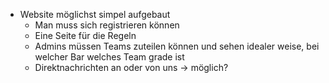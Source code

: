 - Website möglichst simpel aufgebaut
  - Man muss sich registrieren können
  - Eine Seite für die Regeln
  - Admins müssen Teams zuteilen können und sehen idealer weise, bei welcher Bar welches Team grade ist
  - Direktnachrichten an oder von uns -> möglich?
